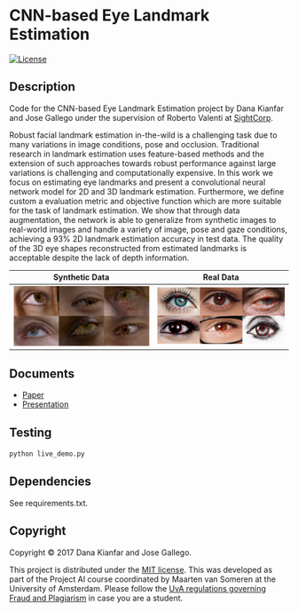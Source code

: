 # CNN-based Eye Landmark Estimation

[![License](http://img.shields.io/:license-mit-blue.svg)](LICENSE)

## Description

Code for the CNN-based Eye Landmark Estimation project by Dana Kianfar and Jose Gallego under the supervision of Roberto Valenti
at [SightCorp](http://sightcorp.com).

Robust facial landmark estimation in-the-wild is a challenging task due to many variations in image conditions, pose and 
occlusion. Traditional research in landmark estimation uses feature-based methods and the extension of such approaches 
towards robust performance against large variations is challenging and computationally expensive. In this work we focus on 
estimating eye landmarks and present a convolutional neural network model for 2D and 3D landmark estimation. Furthermore, 
we define custom a evaluation metric and objective function which are more suitable for the task of landmark estimation. We
show that through data augmentation, the network is able to generalize from synthetic images to real-world images and handle
a variety of image, pose and gaze conditions, achieving a 93% 2D landmark estimation accuracy in test data. The quality of
the 3D eye shapes reconstructed from estimated landmarks is acceptable despite the lack of depth information.


Synthetic Data             |  Real Data
:-------------------------:|:-------------------------:
<img src="synth_results.png" alt="Results on synthetic data" width="400" />  |  <img src="real_results.png" alt="Results on real data" width="400" />


## Documents
- [Paper](report.pdf)
- [Presentation](presentation.pdf)

## Testing
```bash
python live_demo.py
```
## Dependencies

See requirements.txt.

## Copyright

Copyright © 2017 Dana Kianfar and Jose Gallego.

This project is distributed under the [MIT license](LICENSE). This was developed as part of the Project AI course coordinated by Maarten van Someren at the University of Amsterdam. Please follow the [UvA regulations governing Fraud and Plagiarism](http://student.uva.nl/en/az/content/plagiarism-and-fraud/plagiarism-and-fraud.html) in case you are a student.

